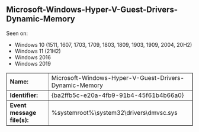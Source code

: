 ## Microsoft-Windows-Hyper-V-Guest-Drivers-Dynamic-Memory

Seen on:
* Windows 10 (1511, 1607, 1703, 1709, 1803, 1809, 1903, 1909, 2004, 20H2)
* Windows 11 (21H2)
* Windows 2016
* Windows 2019

<table border="1" class="docutils">
  <tbody>
    <tr>
      <td><b>Name:</b></td>
      <td>Microsoft-Windows-Hyper-V-Guest-Drivers-Dynamic-Memory</td>
    </tr>
    <tr>
      <td><b>Identifier:</b></td>
      <td>{ba2ffb5c-e20a-4fb9-91b4-45f61b4b66a0}</td>
    </tr>
    <tr>
      <td><b>Event message file(s):</b></td>
      <td>%systemroot%\system32\drivers\dmvsc.sys</td>
    </tr>
  </tbody>
</table>

&nbsp;

